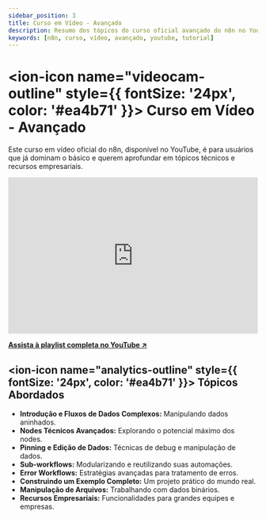 ```yaml
---
sidebar_position: 3
title: Curso em Vídeo - Avançado
description: Resumo dos tópicos do curso oficial avançado do n8n no YouTube.
keywords: [n8n, curso, vídeo, avançado, youtube, tutorial]
---
```


# <ion-icon name="videocam-outline" style={{ fontSize: '24px', color: '#ea4b71' }}></ion-icon> Curso em Vídeo - Avançado

Este curso em vídeo oficial do n8n, disponível no YouTube, é para usuários que já dominam o básico e querem aprofundar em tópicos técnicos e recursos empresariais.

<iframe width="100%" height="315" src="https://www.youtube.com/embed/g1GkX1BH89E" title="n8n Advanced Course - Introduction" frameborder="0" allow="accelerometer; autoplay; clipboard-write; encrypted-media; gyroscope; picture-in-picture; web-share" allowfullscreen></iframe>

**[Assista à playlist completa no YouTube ↗](https://www.youtube.com/watch?v=g1GkX1BH89E&list=PL8p-62yr-wG4a2c5a_z9sDq_aV2T-tOkb)**

## <ion-icon name="analytics-outline" style={{ fontSize: '24px', color: '#ea4b71' }}></ion-icon> Tópicos Abordados

- **Introdução e Fluxos de Dados Complexos:** Manipulando dados aninhados.
- **Nodes Técnicos Avançados:** Explorando o potencial máximo dos nodes.
- **Pinning e Edição de Dados:** Técnicas de debug e manipulação de dados.
- **Sub-workflows:** Modularizando e reutilizando suas automações.
- **Error Workflows:** Estratégias avançadas para tratamento de erros.
- **Construindo um Exemplo Completo:** Um projeto prático do mundo real.
- **Manipulação de Arquivos:** Trabalhando com dados binários.
- **Recursos Empresariais:** Funcionalidades para grandes equipes e empresas.
